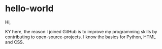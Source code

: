 # hello-world

Hi,

KY here, the reason I joined GitHub is to improve my programming skills by contributing to open-source-projects.
I know the basics for Python, HTML and CSS.
